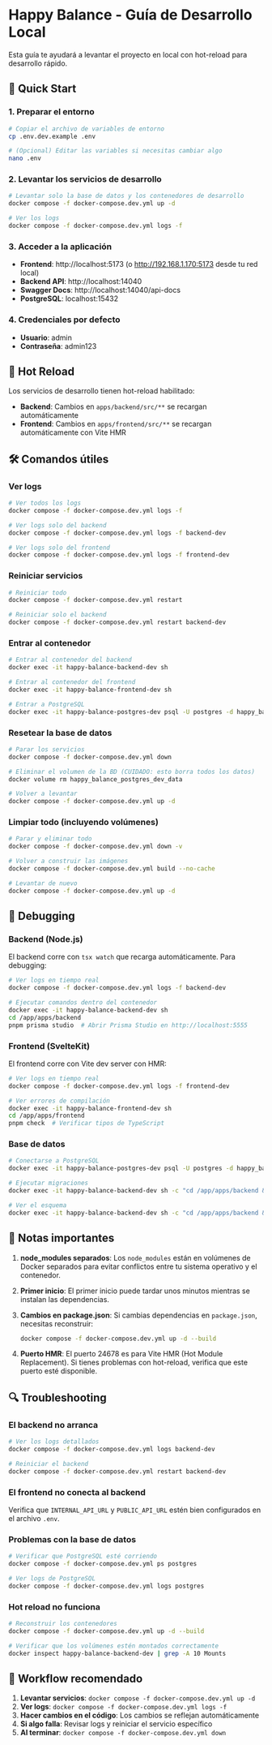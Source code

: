 # Happy Balance - Guía de Desarrollo Local

Esta guía te ayudará a levantar el proyecto en local con hot-reload para desarrollo rápido.

## 🚀 Quick Start

### 1. Preparar el entorno

```bash
# Copiar el archivo de variables de entorno
cp .env.dev.example .env

# (Opcional) Editar las variables si necesitas cambiar algo
nano .env
```

### 2. Levantar los servicios de desarrollo

```bash
# Levantar solo la base de datos y los contenedores de desarrollo
docker compose -f docker-compose.dev.yml up -d

# Ver los logs
docker compose -f docker-compose.dev.yml logs -f
```

### 3. Acceder a la aplicación

- **Frontend**: http://localhost:5173 (o http://192.168.1.170:5173 desde tu red local)
- **Backend API**: http://localhost:14040
- **Swagger Docs**: http://localhost:14040/api-docs
- **PostgreSQL**: localhost:15432

### 4. Credenciales por defecto

- **Usuario**: admin
- **Contraseña**: admin123

## 🔄 Hot Reload

Los servicios de desarrollo tienen hot-reload habilitado:

- **Backend**: Cambios en `apps/backend/src/**` se recargan automáticamente
- **Frontend**: Cambios en `apps/frontend/src/**` se recargan automáticamente con Vite HMR

## 🛠️ Comandos útiles

### Ver logs

```bash
# Ver todos los logs
docker compose -f docker-compose.dev.yml logs -f

# Ver logs solo del backend
docker compose -f docker-compose.dev.yml logs -f backend-dev

# Ver logs solo del frontend
docker compose -f docker-compose.dev.yml logs -f frontend-dev
```

### Reiniciar servicios

```bash
# Reiniciar todo
docker compose -f docker-compose.dev.yml restart

# Reiniciar solo el backend
docker compose -f docker-compose.dev.yml restart backend-dev
```

### Entrar al contenedor

```bash
# Entrar al contenedor del backend
docker exec -it happy-balance-backend-dev sh

# Entrar al contenedor del frontend
docker exec -it happy-balance-frontend-dev sh

# Entrar a PostgreSQL
docker exec -it happy-balance-postgres-dev psql -U postgres -d happy_balance
```

### Resetear la base de datos

```bash
# Parar los servicios
docker compose -f docker-compose.dev.yml down

# Eliminar el volumen de la BD (CUIDADO: esto borra todos los datos)
docker volume rm happy_balance_postgres_dev_data

# Volver a levantar
docker compose -f docker-compose.dev.yml up -d
```

### Limpiar todo (incluyendo volúmenes)

```bash
# Parar y eliminar todo
docker compose -f docker-compose.dev.yml down -v

# Volver a construir las imágenes
docker compose -f docker-compose.dev.yml build --no-cache

# Levantar de nuevo
docker compose -f docker-compose.dev.yml up -d
```

## 🐛 Debugging

### Backend (Node.js)

El backend corre con `tsx watch` que recarga automáticamente. Para debugging:

```bash
# Ver logs en tiempo real
docker compose -f docker-compose.dev.yml logs -f backend-dev

# Ejecutar comandos dentro del contenedor
docker exec -it happy-balance-backend-dev sh
cd /app/apps/backend
pnpm prisma studio  # Abrir Prisma Studio en http://localhost:5555
```

### Frontend (SvelteKit)

El frontend corre con Vite dev server con HMR:

```bash
# Ver logs en tiempo real
docker compose -f docker-compose.dev.yml logs -f frontend-dev

# Ver errores de compilación
docker exec -it happy-balance-frontend-dev sh
cd /app/apps/frontend
pnpm check  # Verificar tipos de TypeScript
```

### Base de datos

```bash
# Conectarse a PostgreSQL
docker exec -it happy-balance-postgres-dev psql -U postgres -d happy_balance

# Ejecutar migraciones
docker exec -it happy-balance-backend-dev sh -c "cd /app/apps/backend && pnpm db:push"

# Ver el esquema
docker exec -it happy-balance-backend-dev sh -c "cd /app/apps/backend && pnpm prisma studio"
```

## 📝 Notas importantes

1. **node_modules separados**: Los `node_modules` están en volúmenes de Docker separados para evitar conflictos entre tu sistema operativo y el contenedor.

2. **Primer inicio**: El primer inicio puede tardar unos minutos mientras se instalan las dependencias.

3. **Cambios en package.json**: Si cambias dependencias en `package.json`, necesitas reconstruir:
   ```bash
   docker compose -f docker-compose.dev.yml up -d --build
   ```

4. **Puerto HMR**: El puerto 24678 es para Vite HMR (Hot Module Replacement). Si tienes problemas con hot-reload, verifica que este puerto esté disponible.

## 🔍 Troubleshooting

### El backend no arranca

```bash
# Ver los logs detallados
docker compose -f docker-compose.dev.yml logs backend-dev

# Reiniciar el backend
docker compose -f docker-compose.dev.yml restart backend-dev
```

### El frontend no conecta al backend

Verifica que `INTERNAL_API_URL` y `PUBLIC_API_URL` estén bien configurados en el archivo `.env`.

### Problemas con la base de datos

```bash
# Verificar que PostgreSQL esté corriendo
docker compose -f docker-compose.dev.yml ps postgres

# Ver logs de PostgreSQL
docker compose -f docker-compose.dev.yml logs postgres
```

### Hot reload no funciona

```bash
# Reconstruir los contenedores
docker compose -f docker-compose.dev.yml up -d --build

# Verificar que los volúmenes estén montados correctamente
docker inspect happy-balance-backend-dev | grep -A 10 Mounts
```

## 🎯 Workflow recomendado

1. **Levantar servicios**: `docker compose -f docker-compose.dev.yml up -d`
2. **Ver logs**: `docker compose -f docker-compose.dev.yml logs -f`
3. **Hacer cambios en el código**: Los cambios se reflejan automáticamente
4. **Si algo falla**: Revisar logs y reiniciar el servicio específico
5. **Al terminar**: `docker compose -f docker-compose.dev.yml down`
